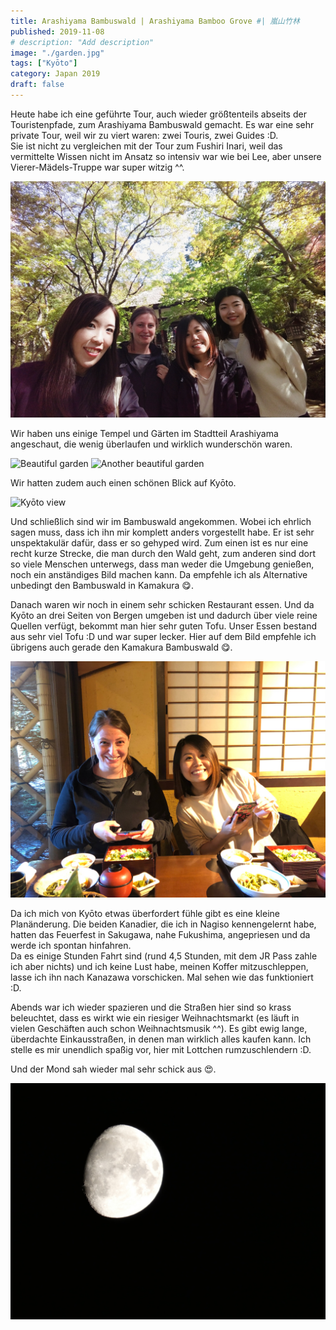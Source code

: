 ```yaml
---
title: Arashiyama Bambuswald | Arashiyama Bamboo Grove #| 嵐山竹林
published: 2019-11-08
# description: "Add description"
image: "./garden.jpg"
tags: ["Kyōto"]
category: Japan 2019
draft: false
---
```


Heute habe ich eine geführte Tour, auch wieder größtenteils abseits der Touristenpfade, zum Arashiyama Bambuswald gemacht. Es war eine sehr private Tour, weil 
wir zu viert waren: zwei Touris, zwei Guides :D.  
Sie ist nicht zu vergleichen mit der Tour zum Fushiri Inari, weil das vermittelte Wissen nicht im Ansatz so intensiv war wie bei Lee, aber unsere 
Vierer-Mädels-Truppe war super witzig ^^.

![Girls' trip](./girls.jpeg)

Wir haben uns einige Tempel und Gärten im Stadtteil Arashiyama angeschaut, die wenig überlaufen und wirklich wunderschön waren. 

![Beautiful garden](./garden.jpg)
![Another beautiful garden](./more_garden.jpg)

Wir hatten zudem auch einen schönen Blick auf Kyōto.

![Kyōto view](./kyoto.jpg)

Und schließlich sind wir im Bambuswald angekommen. Wobei ich ehrlich sagen muss, dass ich ihn mir komplett anders vorgestellt habe. Er ist sehr unspektakulär 
dafür, dass er so gehyped wird. Zum einen ist es nur eine recht kurze Strecke, die man durch den Wald geht, zum anderen sind dort so viele Menschen unterwegs, 
dass man weder die Umgebung genießen, noch ein anständiges Bild machen kann. Da empfehle ich als Alternative unbedingt den Bambuswald in Kamakura 😋.  

Danach waren wir noch in einem sehr schicken Restaurant essen. Und da Kyōto an drei Seiten von Bergen umgeben ist und dadurch über viele reine Quellen verfügt,
 bekommt man hier sehr guten Tofu. Unser Essen bestand aus sehr viel Tofu :D und war super lecker. Hier auf dem Bild empfehle ich übrigens auch gerade den 
 Kamakura Bambuswald 😋.

![Look at the food!](./smartphones.jpeg)

Da ich mich von Kyōto etwas überfordert fühle gibt es eine kleine Planänderung. Die beiden Kanadier, die ich in Nagiso kennengelernt habe, hatten das Feuerfest
 in Sakugawa, nahe Fukushima, angepriesen und da werde ich spontan hinfahren.  
Da es einige Stunden Fahrt sind (rund 4,5 Stunden, mit dem JR Pass zahle ich aber nichts) und ich keine Lust habe, meinen Koffer mitzuschleppen, lasse ich ihn 
nach Kanazawa vorschicken. Mal sehen wie das funktioniert :D. 

Abends war ich wieder spazieren und die Straßen hier sind so krass beleuchtet, dass es wirkt wie ein riesiger Weihnachtsmarkt (es läuft in vielen Geschäften 
auch schon Weihnachtsmusik ^^). Es gibt ewig lange, überdachte Einkausstraßen, in denen man wirklich alles kaufen kann. Ich stelle es mir unendlich spaßig vor, hier mit Lottchen rumzuschlendern :D. 

Und der Mond sah wieder mal sehr schick aus 😍.

![The bright side of the moon](./moon.jpg)
